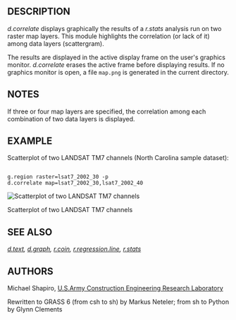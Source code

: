 
## DESCRIPTION

*d.correlate* displays graphically the results of a
*r.stats* analysis run on two raster map layers. This module
highlights the correlation (or lack of it) among data
layers (scattergram).

The results are displayed in the active display frame on
the user's graphics monitor. *d.correlate* erases
the active frame before displaying results. If no graphics monitor
is open, a file `map.png` is generated in the current directory.

## NOTES

If three or four map layers are specified, the correlation
among each combination of two data layers is displayed.

## EXAMPLE

Scatterplot of two LANDSAT TM7 channels (North Carolina sample dataset):

```

g.region raster=lsat7_2002_30 -p
d.correlate map=lsat7_2002_30,lsat7_2002_40

```

![Scatterplot of two LANDSAT TM7 channels](d_correlate_plot.png)

Scatterplot of two LANDSAT TM7 channels

## SEE ALSO

*[d.text](d.text.html),
[d.graph](d.graph.html),
[r.coin](r.coin.html),
[r.regression.line](r.regression.line.html),
[r.stats](r.stats.html)*

## AUTHORS

Michael Shapiro,
[U.S.Army Construction Engineering Research Laboratory](http://www.cecer.army.mil/)

Rewritten to GRASS 6 (from csh to sh) by Markus Neteler; from sh to Python by Glynn Clements

